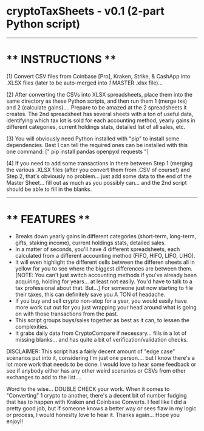 # cryptoTaxSheets - v0.1 (2-part Python script)

______________________
__** INSTRUCTIONS **__
======================

(1) Convert CSV files from Coinbase [Pro], Kraken, Strike, & CashApp into .XLSX files (later to be auto-merged into *1* MASTER .xlsx file)...

(2) After converting the CSVs into XLSX spreadsheets, place them into the same directory as these Python scripts, and then run them 1 (merge txs) and 2 (calculate gains)....  Prepare to be amazed at the 2 spreadsheets it creates.  The 2nd spreadsheet has several sheets with a ton of useful data, identifying which tax lot is sold for each accounting method, yearly gains in different categories, current holdings stats, detailed list of all sales, etc.

(3) You will obviously need Python installed with "pip" to install some dependencies.  Best I can tell the required ones can be installed with this one command:  [" pip install pandas openpyxl requests "]

(4) If you need to add some transactions in there between Step 1 (merging the various .XLSX files (after you convert them from .CSV of course!) and Step 2, that's obviously no problem... just add some data to the end of the Master Sheet... fill out as much as you possibly can... and the 2nd script should be able to fill in the blanks.


__________________
__** FEATURES **__
==================

- Breaks down yearly gains in different categories (short-term, long-term, gifts, staking income), current holdings stats, detailed sales.
- In a matter of seconds, you'll have 4 different spreadsheets, each calculated from a different accounting method (FIFO, HIFO, LIFO, LIHO).
- It will even highlight the different cells between the differen sheets all in yellow for you to see where the biggest differences are between them.  [NOTE:  You can't just switch accounting methods if you've already been acquiring, holding for years... at least not easily.  You'd have to talk to a tax professional about that.  But...] For someone just now starting to file their taxes, this can definitely save you A TON of headache.
- If you buy and sell crypto non-stop for a year, you would easily have more work cut out for you just wrapping your head around what is going on with those transactions from the past.
- This script groups buys/sales together as best as it can, to lessen the complexities.
- It grabs daily data from CryptoCompare if necessary... fills in a lot of missing blanks... and has quite a bit of verification/validation checks. 

DISCLAIMER:  This script has a fairly decent amount of "edge case" scenarios put into it, considering I'm just one person.... but I know there's a lot more work that needs to be done.  I would love to hear some feedback or see if anybody either has any other weird scenarios or CSVs from other exchanges to add to the list....    

Word to the wise... DOUBLE CHECK your work.  When it comes to "Converting" 1 crypto to another, there's a decent bit of number fudging that has to happen with Kraken and Coinbase Converts.  I feel like I did a pretty good job, but if someone knows a better way or sees flaw in my logic or process, I would honeslty love to hear it.  Thanks again...  Hope you enjoy!!
